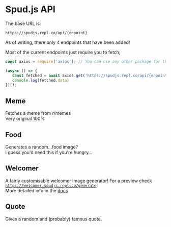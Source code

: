 # Spud.js API

The base URL is:
```
https://spudjs.repl.co/api/{enpoint}
```

As of writing, there only 4 endpoints that have been added!

Most of the current endpoints just require you to fetch;
```js
const axios = require('axios'); // You can use any other package for this

(async () => {
   const fetched = await axios.get('https://spudjs.repl.co/api/{enpoint}');
   console.log(fetched.data)
})();
```
## Meme
Fetches a meme from r/memes<br>
Very original 100%
## Food
Generates a random...food image?<br>
I guess you'd need this if you're hungry...
## Welcomer
A fairly customisable welcomer image generator!
For a preview check [`https://welcomer.spudjs.repl.co/generate`](https://welcomer.spudjs.repl.co/generate)<br>
More detailed info in the [docs](https://github.com/MrPotato30/spudjs-docs/blob/main/docs/api/welcomer.md)
## Quote
Gives a random and (probably) famous quote.




